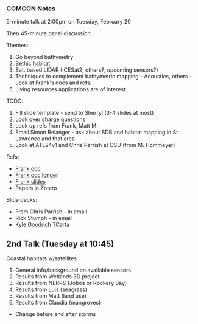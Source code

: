 ### GOMCON Notes

5-minute talk at 2:00pm on Tuesday, February 20

Then 45-minute panel discussion.

Themes:
1. Go beyond bathymetry
2. Bethic habitat
3. Sat. based LIDAR (ICESat2, others?, upcoming sensors?)
4. Techniques to complement bathymetric mapping - Acoustics, others - Look at Frank's docs and refs.
5. Living resources applications are of interest

TODO:
1. Fill slide template - send to Sherryl (3-4 slides at most)
2. Look over charge questions
3. Look up refs from Frank, Matt M.
4. Email Simon Belanger - ask about SDB and habitat mapping in St. Lawrence and that area
5. Look at ATL24v1 and Chris Parrish at OSU (from M. Hommeyer)

Refs:
 - [Frank doc](https://docs.google.com/document/d/10qn7m3T9zr7MpPkKaocdcQkA0FzEV8tO0LqqMXHi8X4/edit)
 - [Frank doc longer](https://docs.google.com/document/d/1iY6P_XyTCtWe2NBvozZoRFp_eV_Y379P/edit#heading=h.3q5sasy)
 - [Frank slides](https://usf.app.box.com/s/zz49oo4b4x6s33sy6cnii95o6tup3gxk)
 - Papers in Zotero


Slide decks:
 - From Chris Parrish - in email
 - Rick Stumph - in email
 - [Kyle Goodrich TCarta](https://storymaps.arcgis.com/stories/f8728c724d6d4c28ad48fe43aff2c48b)

## 2nd Talk (Tuesday at 10:45)
Coastal habitats w/satellites
1. General info/background on available sensors
2. Results from Wetlands 3D project
3. Results from NERRS (Jobos or Rookery Bay) 
4. Results from Luis (seagrass)
5. Results from Matt (land use)
6. Results from Claudia (mangroves)
   
 - Change before and after storms
